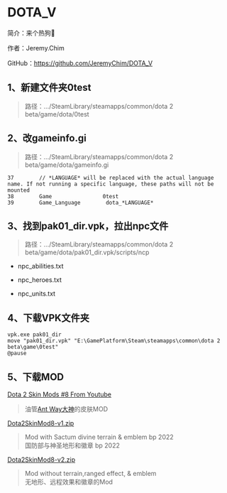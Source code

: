# DOTA_V

简介：来个热狗🌭

作者：Jeremy.Chim

GitHub：https://github.com/JeremyChim/DOTA_V

## 1、新建文件夹0test

> 路径：…/SteamLibrary/steamapps/common/dota 2 beta/game/dota/0test

## 2、改gameinfo.gi

> 路径：…/SteamLibrary/steamapps/common/dota 2 beta/game/dota/gameinfo.gi

```textile
37        // *LANGUAGE* will be replaced with the actual language name. If not running a specific language, these paths will not be mounted
38        Game                0test
39        Game_Language        dota_*LANGUAGE*
```

## 3、找到pak01_dir.vpk，拉出npc文件

> 路径：…/SteamLibrary/steamapps/common/dota 2 beta/game/dota/pak01_dir.vpk/scripts/ncp

- npc_abilities.txt

- npc_heroes.txt

- npc_units.txt

## 4、下载VPK文件夹

```batch
vpk.exe pak01_dir
move "pak01_dir.vpk" "E:\GamePlatform\Steam\steamapps\common\dota 2 beta\game\0test"
@pause
```

## 5、下载MOD
[Dota 2 Skin Mods #8 From Youtube](https://www.youtube.com/watch?v=Wbb0cvLKXqE)  
> 油管[Ant Way大神](https://www.youtube.com/@antway890)的皮肤MOD
> 
[Dota2SkinMod8-v1.zip](https://mega.nz/file/rigWHCKC#nfdgLR9Y4nnLWhYjAfN9OCWaEz4YI3yCaylbWAj9ieo)  
> Mod with Sactum divine terrain & emblem bp 2022  
> 国防部与神圣地形和徽章 bp 2022  

[Dota2SkinMod8-v2.zip](https://mega.nz/file/KqI01IiI#kAAVGlYfsCKUasNKvhYHcu5KBptMvOJ_jM9zW27u4zI)  
> Mod without terrain,ranged effect, & emblem  
> 无地形、远程效果和徽章的Mod  
